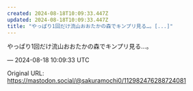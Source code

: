 ```yaml
---
created: 2024-08-18T10:09:33.447Z
updated: 2024-08-18T10:09:33.447Z
title: "やっぱり1回だけ流山おおたかの森でキンプリ見る…。[...]"
---
```


<p>やっぱり1回だけ流山おおたかの森でキンプリ見る…。</p>

&mdash; 2024-08-18 10:09:33 UTC

Original URL: https://mastodon.social/@sakuramochi0/112982476288724081
